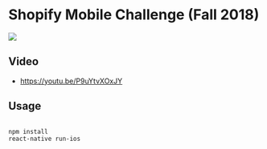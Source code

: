 Shopify Mobile Challenge (Fall 2018)
======


![](https://user-images.githubusercontent.com/16856101/39611409-53a2e516-4f25-11e8-9b43-63f7c23df1b4.png)


## Video
* https://youtu.be/P9uYtvXOxJY

## Usage
```

npm install
react-native run-ios
